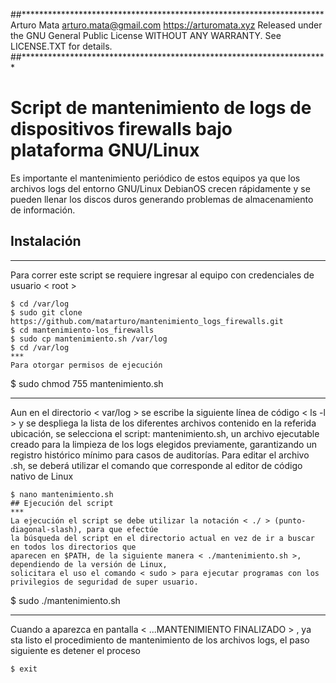 ##*********************************************************************
    Arturo Mata <arturo.mata@gmail.com>
    https://arturomata.xyz
    Released under the GNU General Public License WITHOUT ANY WARRANTY.
    See LICENSE.TXT for details.
##**********************************************************************

# Script de mantenimiento de logs de dispositivos firewalls bajo plataforma GNU/Linux
Es importante el mantenimiento periódico de estos equipos ya que los archivos logs del entorno GNU/Linux DebianOS 
crecen rápidamente y se pueden llenar los discos duros generando problemas de almacenamiento de información.

## Instalación
***
Para correr este script se requiere ingresar al equipo con credenciales de usuario < root >
```
$ cd /var/log
$ sudo git clone https://github.com/matarturo/mantenimiento_logs_firewalls.git
$ cd mantenimiento-los_firewalls
$ sudo cp mantenimiento.sh /var/log
$ cd /var/log
***
Para otorgar permisos de ejecución
```
$ sudo chmod 755 mantenimiento.sh
***
Aun en el directorio < var/log > se escribe la siguiente línea de código < ls -l > y se despliega la 
lista de los diferentes archivos contenido en la referida ubicación, se selecciona el script: 
mantenimiento.sh, un archivo ejecutable creado para la limpieza de los logs elegidos 
previamente, garantizando un registro histórico mínimo para casos de auditorías. Para editar el 
archivo .sh, se deberá utilizar el comando <nano> que corresponde al editor de código nativo 
de Linux
```
$ nano mantenimiento.sh  
## Ejecución del script
***
La ejecución el script se debe utilizar la notación < ./ > (punto-diagonal-slash), para que efectúe 
la búsqueda del script en el directorio actual en vez de ir a buscar en todos los directorios que 
aparecen en $PATH, de la siguiente manera < ./mantenimiento.sh >, dependiendo de la versión de Linux, 
solicitara el uso el comando < sudo > para ejecutar programas con los privilegios de seguridad de super usuario.
```
$ sudo ./mantenimiento.sh 
***
Cuando a aparezca en pantalla < ...MANTENIMIENTO FINALIZADO > , ya sta listo el procedimiento de mantenimiento de
los archivos logs, el paso siguiente es detener el proceso
```
$ exit
  
